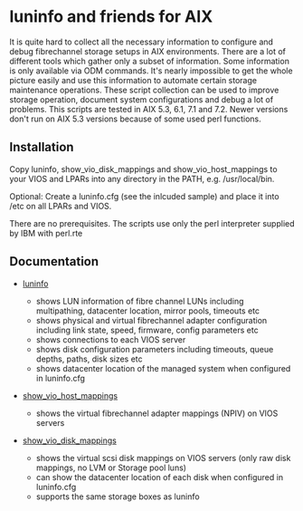# luninfo and friends for AIX

It is quite hard to collect all the necessary information to configure and debug fibrechannel storage setups in AIX environments. There are a lot of different tools which gather only a subset of information. Some information is only available via ODM commands. It's nearly impossible to get the whole picture easily and use this information to automate certain storage maintenance operations. These script collection can be used to improve storage operation, document system configurations and debug a lot of problems. This scripts are tested in AIX 5.3, 6.1, 7.1 and 7.2. Newer versions don't run on AIX 5.3 versions because of some used perl functions.

## Installation
Copy luninfo, show_vio_disk_mappings and show_vio_host_mappings to your VIOS and LPARs into any directory in the PATH, e.g. /usr/local/bin.

Optional: Create a luninfo.cfg (see the inlcuded sample) and place it into /etc on all LPARs and VIOS.

There are no prerequisites. The scripts use only the perl interpreter supplied by IBM with perl.rte

## Documentation

- [luninfo](doc/luninfo.md)
  - shows LUN information of fibre channel LUNs including multipathing, datacenter location, mirror pools, timeouts etc
  - shows physical and virtual fibrechannel adapter configuration including link state, speed, firmware, config parameters etc
  - shows connections to each VIOS server
  - shows disk configuration parameters including timeouts, queue depths, paths, disk sizes etc
  - shows datacenter location of the managed system when configured in luninfo.cfg

- [show_vio_host_mappings](doc/show_vio_host_mappings.md)
  - shows the virtual fibrechannel adapter mappings (NPIV) on VIOS servers

- [show_vio_disk_mappings](doc/show_vio_disk_mappings.md)
  - shows the virtual scsi disk mappings on VIOS servers (only raw disk mappings, no LVM or Storage pool luns)
  - can show the datacenter location of each disk when configured in luninfo.cfg 
  - supports the same storage boxes as luninfo
